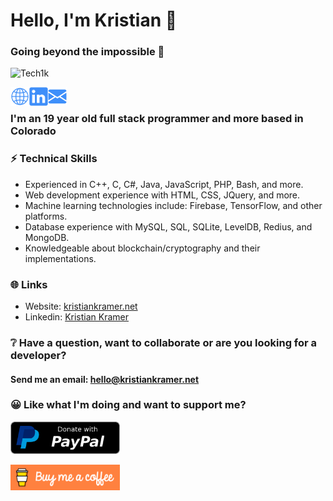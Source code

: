 <h1 align="left">Hello, I'm Kristian 👋</h1>
<h3 align="left">Going beyond the impossible 🚀</h3>

<p align="left"> <img src="https://komarev.com/ghpvc/?username=Tech1k&label=Profile%20views&color=0e75b6&style=flat" alt="Tech1k" /> </p>

<a href="https://kristiankramer.net">
  <img align="left" alt="Website" width="30px" height="30px" src="assets/website.png" />
</a>
<a href="https://www.linkedin.com/in/kristian-kramer/">
  <img align="left" alt="Linkedin" width="30px" height="30px" src="assets/linkedin.png" />
</a>
<a href="mailto:hello@kristiankramer.net">
  <img align="left" alt="Email" width="30px" height="30px" src="assets/mail.png" />
</a>
<br />


### I'm an 19 year old full stack programmer and more based in Colorado


### ⚡️ Technical Skills
- Experienced in C++, C, C#, Java, JavaScript, PHP, Bash, and more. 
- Web development experience with HTML, CSS, JQuery, and more.
- Machine learning technologies include: Firebase, TensorFlow, and other platforms.
- Database experience with MySQL, SQL, SQLite, LevelDB, Redius, and MongoDB.
- Knowledgeable about blockchain/cryptography and their implementations.


### 🌐 Links

- Website: <a href="https://kristiankramer.net" target="_blank">kristiankramer.net</a>
- Linkedin: <a href="https://linkedin.com/in/kristian-kramer" target="_blank">Kristian Kramer</a>


### ❔ Have a question, want to collaborate or are you looking for a developer?
#### Send me an email: <a href="mailto:hello@kristiankramer.net">hello@kristiankramer.net</a>


### 😀 Like what I'm doing and want to support me?

<a href="https://www.paypal.com/donate/?business=97MPXVAHRSMMJ&amp;no_recurring=0&amp;currency_code=USD" target="_blank"><img src="assets/paypal-button.png" alt="PayPal" width="175"></a>

<a href="https://www.buymeacoffee.com/kristiankramer" target="_blank"><img src="assets/buymeacoffee-button.png" alt="Buy Me A Coffee" height="41" width="175"></a>
